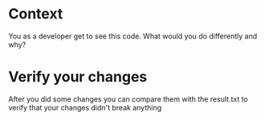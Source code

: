 # Context

You as a developer get to see this code.
What would you do differently and why?

# Verify your changes

After you did some changes you can compare them with the result.txt to verify that your changes didn't break anything